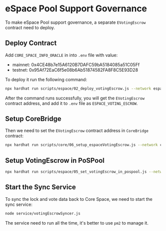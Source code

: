 # eSpace Pool Support Governance

To make eSpace Pool support governance, a separate `EVotingEscrow` contract need to deploy.

## Deploy Contract

Add `CORE_SPACE_INFO_ORACLE` in into `.env` file with value:

* mainnet: 0x4CE48b7e15A6120B7DAFC59bA5184085a51C05Ff
* testnet: 0x95Af72EaC6f5e08b6Ab51874582FA8F8C5E93D28

To deploy it run the following command:

```bash
npx hardhat run scripts/espace/02_deploy_votingEscrow.js --network espaceTestnet
```

After the command runs successfully, you will get the `EVotingEscrow` contract address, and add it to `.env` file as `ESPACE_VOTING_ESCROW`.

## Setup CoreBridge

Then we need to set the `EVotingEscrow` contract address in `CoreBridge` contract:

```bash
npx hardhat run scripts/core/06_setup_espaceVotingEscrow.js --network cfxTestnet
```

## Setup VotingEscrow in PoSPool

```bash
npx hardhat run scripts/espace/05_set_votingEscrow_in_pospool.js --network espaceTestnet
```

## Start the Sync Service

To sync the lock and vote data back to Core Space, we need to start the sync service:

```bash
node service/votingEscrowSyncer.js
```

The service need to run all the time, it's better to use `pm2` to manage it.